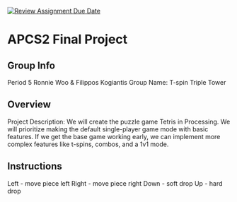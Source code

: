 [![Review Assignment Due Date](https://classroom.github.com/assets/deadline-readme-button-24ddc0f5d75046c5622901739e7c5dd533143b0c8e959d652212380cedb1ea36.svg)](https://classroom.github.com/a/syDSSnTt)
# APCS2 Final Project
## Group Info
Period 5
Ronnie Woo & Filippos Kogiantis
Group Name: T-spin Triple Tower
## Overview
Project Description: We will create the puzzle game Tetris in Processing. We will prioritize making the default single-player game mode with basic features. If we get the base game working early, we can implement more complex features like t-spins, combos, and a 1v1 mode.
## Instructions
Left - move piece left
Right - move piece right
Down - soft drop
Up - hard drop